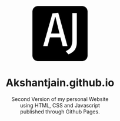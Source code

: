 <div align="center">
  <img alt="logo" height="150" width="150" src="src/assets/images/favicon2.png"></img>
  <!--img alt="logo" height="300" width="250" hspace="55" src="images/qrcode.png"></img-->
  <p>
    <h1> Akshantjain.github.io</h1>
    Second Version of my personal Website <br>
    using HTML, CSS and Javascript<br>
    published through Github Pages.
  </p>
</div>
